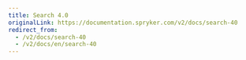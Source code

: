 ```yaml
---
title: Search 4.0
originalLink: https://documentation.spryker.com/v2/docs/search-40
redirect_from:
  - /v2/docs/search-40
  - /v2/docs/en/search-40
---
```



